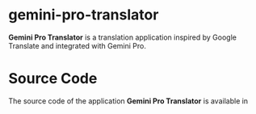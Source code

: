 # gemini-pro-translator

**Gemini Pro Translator** is a translation application inspired by Google Translate and integrated with Gemini Pro.

# Source Code

The source code of the application **Gemini Pro Translator** is available in
